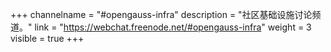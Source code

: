 +++
channelname = "#opengauss-infra"
description = "社区基础设施讨论频道。"
link = "https://webchat.freenode.net/#opengauss-infra"
weight =  3
visible = true
+++